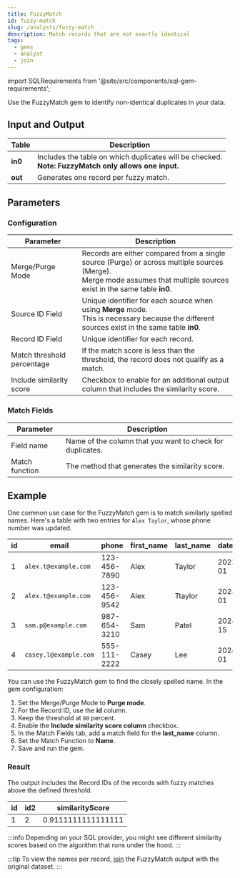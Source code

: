 ```yaml
---
title: FuzzyMatch
id: fuzzy-match
slug: /analysts/fuzzy-match
description: Match records that are not exactly identical
tags:
  - gems
  - analyst
  - join
---
```


import SQLRequirements from '@site/src/components/sql-gem-requirements';

<SQLRequirements
  execution_engine="SQL Warehouse"
  sql_package_name="ProphecyDatabricksSqlBasics"
  sql_package_version="0.0.4+"
/>

Use the FuzzyMatch gem to identify non-identical duplicates in your data.

## Input and Output

| Table   | Description                                                                                              |
| ------- | -------------------------------------------------------------------------------------------------------- |
| **in0** | Includes the table on which duplicates will be checked. <br/>**Note: FuzzyMatch only allows one input.** |
| **out** | Generates one record per fuzzy match.                                                                    |

## Parameters

### Configuration

| Parameter                  | Description                                                                                                                                                                  |
| -------------------------- | ---------------------------------------------------------------------------------------------------------------------------------------------------------------------------- |
| Merge/Purge Mode           | Records are either compared from a single source (Purge) or across multiple sources (Merge). <br/> Merge mode assumes that multiple sources exist in the same table **in0**. |
| Source ID Field            | Unique identifier for each source when using **Merge** mode. <br/>This is necessary because the different sources exist in the same table **in0**.                           |
| Record ID Field            | Unique identifier for each record.                                                                                                                                           |
| Match threshold percentage | If the match score is less than the threshold, the record does not qualify as a match.                                                                                       |
| Include similarity score   | Checkbox to enable for an additional output column that includes the similarity score.                                                                                       |

### Match Fields

| Parameter      | Description                                               |
| -------------- | --------------------------------------------------------- |
| Field name     | Name of the column that you want to check for duplicates. |
| Match function | The method that generates the similarity score.           |

## Example

One common use case for the FuzzyMatch gem is to match similarly spelled names. Here's a table with two entries for `Alex Taylor`, whose phone number was updated.

<div class="table-example">

| id  | email                 | phone        | first_name | last_name | date_added |
| --- | --------------------- | ------------ | ---------- | --------- | ---------- |
| 1   | `alex.t@example.com`  | 123-456-7890 | Alex       | Taylor    | 2023-01-01 |
| 2   | `alex.t@example.com`  | 123-456-9542 | Alex       | Ttaylor   | 2023-07-01 |
| 3   | `sam.p@example.com`   | 987-654-3210 | Sam        | Patel     | 2024-03-15 |
| 4   | `casey.l@example.com` | 555-111-2222 | Casey      | Lee       | 2024-05-01 |

</div>

You can use the FuzzyMatch gem to find the closely spelled name. In the gem configuration:

1. Set the Merge/Purge Mode to **Purge mode**.
1. For the Record ID, use the **id** column.
1. Keep the threshold at `80` percent.
1. Enable the **Include similarity score column** checkbox.
1. In the Match Fields tab, add a match field for the **last_name** column.
1. Set the Match Function to **Name**.
1. Save and run the gem.

### Result

The output includes the Record IDs of the records with fuzzy matches above the defined threshold.

<div class="table-example">

| id  | id2 | similarityScore    |
| --- | --- | ------------------ |
| 1   | 2   | 0.9111111111111111 |

</div>

:::info
Depending on your SQL provider, you might see different similarity scores based on the algorithm that runs under the hood.
:::

:::tip
To view the names per record, [join](/analysts/join) the FuzzyMatch output with the original dataset.
:::
